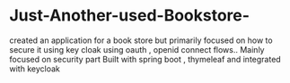 # Just-Another-used-Bookstore-
created an application for a book store but primarily focused on how to secure it using key cloak  using oauth , openid connect flows.. Mainly focused on security part 
Built with spring boot , thymeleaf and integrated with keycloak 
